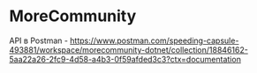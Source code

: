 # MoreCommunity

API в Postman - https://www.postman.com/speeding-capsule-493881/workspace/morecommunity-dotnet/collection/18846162-5aa22a26-2fc9-4d58-a4b3-0f59afded3c3?ctx=documentation

